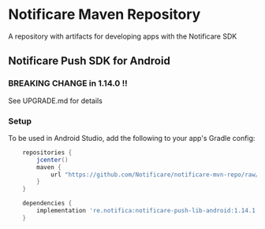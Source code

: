 # Notificare Maven Repository

A repository with artifacts for developing apps with the Notificare SDK

## Notificare Push SDK for Android

### BREAKING CHANGE in 1.14.0 !!

See UPGRADE.md for details

### Setup

To be used in Android Studio, add the following to your app's Gradle config:

```groovy
    repositories {
        jcenter()
        maven {
            url "https://github.com/Notificare/notificare-mvn-repo/raw/master/releases"
        }
    }

    dependencies {
        implementation 're.notifica:notificare-push-lib-android:1.14.1'
    }
```

